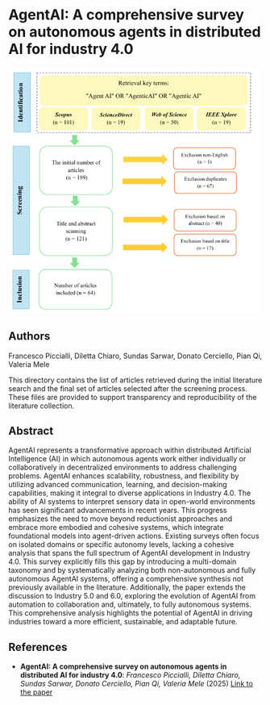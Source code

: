 # AgentAI: A comprehensive survey on autonomous agents in distributed AI for industry 4.0

![Alt text](Prisma.png)

## Authors
Francesco Piccialli, Diletta Chiaro, Sundas Sarwar, Donato Cerciello, Pian Qi, Valeria Mele

This directory contains the list of articles retrieved during the initial literature search and the final set of articles selected after the screening process. These files are provided to support transparency and reproducibility of the literature collection.

## Abstract
AgentAI represents a transformative approach within distributed Artificial Intelligence (AI) in which autonomous agents work either individually or collaboratively in decentralized environments to address challenging problems. AgentAI enhances scalability, robustness, and flexibility by utilizing advanced communication, learning,
and decision-making capabilities, making it integral to diverse applications in Industry 4.0. The ability of AI systems to interpret sensory data in open-world environments has seen significant advancements in recent years. This progress emphasizes the need to move beyond reductionist approaches and embrace more embodied and
cohesive systems, which integrate foundational models into agent-driven actions. Existing surveys often focus on isolated domains or specific autonomy levels, lacking a cohesive analysis that spans the full spectrum of AgentAI development in Industry 4.0. This survey explicitly fills this gap by introducing a multi-domain taxonomy and
by systematically analyzing both non-autonomous and fully autonomous AgentAI systems, offering a comprehensive synthesis not previously available in the literature. Additionally, the paper extends the discussion to Industry 5.0 and 6.0, exploring the evolution of AgentAI from automation to collaboration and, ultimately, to fully autonomous systems. This comprehensive analysis highlights the potential of AgentAI in driving industries toward a more efficient, sustainable, and adaptable future.


## References

- **AgentAI: A comprehensive survey on autonomous agents in distributed AI for industry 4.0**: *Francesco Piccialli, Diletta Chiaro, Sundas Sarwar, Donato Cerciello, Pian Qi, Valeria Mele* (2025) [Link to the paper](https://www.sciencedirect.com/science/article/pii/S0957417425020238)
